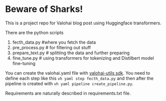 # Beware of Sharks!

This is a project repo for Valohai blog post using Huggingface transformers. 

There are the python scripts

1. fecth_data.py #where you fetch the data 
2. pre_process.py # for filtering out stuff
3. prepare_text.py # splitting the data and further preparing
4. fine_tune.py # using transformers for tokenizing and Distilbert model fine-tuning

You can create the valohai.yaml file with [valohai-utils sdk](https://github.com/valohai/valohai-utils). You need to define each step like this ```vh yaml step fecth_data.py``` and then after the pipeline is created with ```vh yaml pipeline create_pipeline.py```.

Requirements are naturally described in requirements.txt file.
